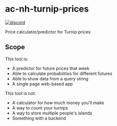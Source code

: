 # ac-nh-turnip-prices
[![discord](https://img.shields.io/badge/discord-join-7289DA.svg?logo=discord&longCache=true&style=flat)](https://discord.gg/bRh74X8)
  
Price calculator/predictor for Turnip prices
## Scope

This tool is:
- A predictor for future prices that week
- Able to calculate probabilities for different futures
- Able to show data from a query string
- A single page web-based app

This tool is not:
- A calculator for how much money you'll make
- A way to count your turnips
- A way to store multiple people's islands
- Something with a backend
